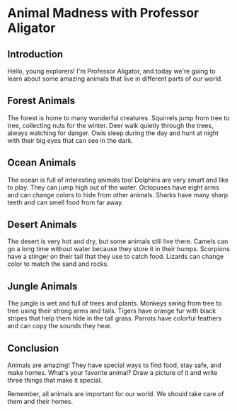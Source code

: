 # Animal Madness with Professor Aligator

## Introduction

Hello, young explorers! I'm Professor Aligator, and today we're going to learn about some amazing animals that live in different parts of our world.

## Forest Animals

The forest is home to many wonderful creatures. Squirrels jump from tree to tree, collecting nuts for the winter. Deer walk quietly through the trees, always watching for danger. Owls sleep during the day and hunt at night with their big eyes that can see in the dark.

## Ocean Animals

The ocean is full of interesting animals too! Dolphins are very smart and like to play. They can jump high out of the water. Octopuses have eight arms and can change colors to hide from other animals. Sharks have many sharp teeth and can smell food from far away.

## Desert Animals

The desert is very hot and dry, but some animals still live there. Camels can go a long time without water because they store it in their humps. Scorpions have a stinger on their tail that they use to catch food. Lizards can change color to match the sand and rocks.

## Jungle Animals

The jungle is wet and full of trees and plants. Monkeys swing from tree to tree using their strong arms and tails. Tigers have orange fur with black stripes that help them hide in the tall grass. Parrots have colorful feathers and can copy the sounds they hear.

## Conclusion

Animals are amazing! They have special ways to find food, stay safe, and make homes. What's your favorite animal? Draw a picture of it and write three things that make it special.

Remember, all animals are important for our world. We should take care of them and their homes.